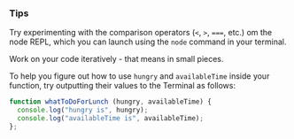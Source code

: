 ### Tips

Try experimenting with the comparison operators (`<`, `>`, `===`, etc.) om the node REPL, which you can launch using the `node` command in your terminal.

Work on your code iteratively - that means in small pieces.

To help you figure out how to use `hungry` and `availableTime` inside your function, try outputting their values to the Terminal as follows:

```javascript
function whatToDoForLunch (hungry, availableTime) {
  console.log("hungry is", hungry);
  console.log("availableTime is", availableTime);
};
```